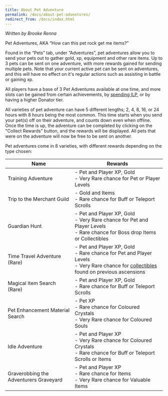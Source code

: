 ```yaml
---
title: About Pet Adventure
permalink: /docs/about-pet-adventures/
redirect_from: /docs/index.html
---
```


_Written by Brooke Renna_

Pet Adventures, AKA “How can this pet rock get me items?”

Found in the “Pets” tab, under “Adventures”, pet adventures allow you to send your pets out to gather gold, xp, equipment and other rare items. Up to 3 pets can be sent on one adventure, with more rewards gained for sending multiple pets. Note that your current active pet can be sent on adventures, and this will have no effect on it's regular actions such as assisting in battle or gaining xp. 

All players have a base of 3 Pet Adventures available at one time, and more slots can be gained from certain achievements, by [spending ILP](https://idle.land/docs/premium-upgrades/), or by having a higher Donator tier. 

All varieties of pet adventure can have 5 different lengths; 2, 4, 8, 16, or 24 hours with 8 hours being the most common. This time starts when you send your pet(s) off on their adventure, and counts down even when offline. Once the time is up, the adventure can be completed by clicking on the "Collect Rewards" button, and the rewards will be displayed. All pets that were on the adventure will now be free to be sent on another.

Pet adventures come in 8 varieties, with different rewards depending on the type chosen:

Name | Rewards
------------ | -------------
Training Adventure |- Pet and Player XP, Gold<br>- Very Rare chance for Pet or Player Levels
Trip to the Merchant Guild |- Gold and Items<br>- Rare chance for Buff or Teleport Scrolls
Guardian Hunt |- Pet and Player XP, Gold<br>- Very Rare chance for Pet and Player Levels<br>- Rare chance for Boss drop Items or Collectibles
Time Travel Adventure (Rare) |- Pet and Player XP, Gold<br>- Rare chance for Pet and Player Levels<br>- Very Rare chance for [collectibles](https://idle.land/docs/collectible-info/) found on previous ascensions
Magical Item Search (Rare) |- Pet and Player XP, Gold<br>- Rare chance for Buff or Teleport Scrolls
Pet Enhancement Material Search |- Pet XP<br>- Rare chance for Coloured Crystals<br>- Very Rare chance for Coloured Souls
Idle Adventure |- Pet and Player XP<br>- Very Rare chance for Coloured Crystals<br>- Rare chance for Buff or Teleport Scrolls or Items
Graverobbing the Adventurers Graveyard |- Pet and Player XP<br>- Rare chance for Items<br>- Very Rare chance for Valuable Items

